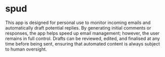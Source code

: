 # spud
This app is designed for personal use to monitor incoming emails and automatically draft potential replies. By generating initial comments or responses, the app helps speed up email management; however, the user remains in full control. Drafts can be reviewed, edited, and finalised at any time before being sent, ensuring that automated content is always subject to human oversight.
